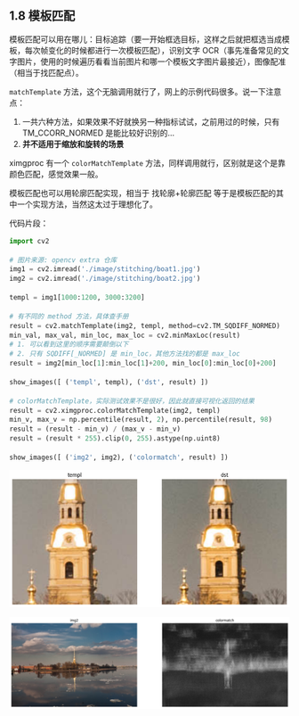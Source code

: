 ## 1.8 模板匹配

模板匹配可以用在哪儿：目标追踪（要一开始框选目标，这样之后就把框选当成模板，每次帧变化的时候都进行一次模板匹配），识别文字 OCR（事先准备常见的文字图片，使用的时候遍历看看当前图片和哪一个模板文字图片最接近），图像配准（相当于找匹配点）。

`matchTemplate` 方法，这个无脑调用就行了，网上的示例代码很多。说一下注意点：

1. 一共六种方法，如果效果不好就换另一种指标试试，之前用过的时候，只有 TM_CCORR_NORMED 是能比较好识别的...
2. **并不适用于缩放和旋转的场景**

ximgproc 有一个 `colorMatchTemplate` 方法，同样调用就行，区别就是这个是靠颜色匹配，感觉效果一般。

模板匹配也可以用轮廓匹配实现，相当于 找轮廓+轮廓匹配 等于是模板匹配的其中一个实现方法，当然这太过于理想化了。

代码片段：

```python
import cv2

# 图片来源: opencv extra 仓库
img1 = cv2.imread('./image/stitching/boat1.jpg')
img2 = cv2.imread('./image/stitching/boat2.jpg')

templ = img1[1000:1200, 3000:3200]

# 有不同的 method 方法，具体查手册
result = cv2.matchTemplate(img2, templ, method=cv2.TM_SQDIFF_NORMED)
min_val, max_val, min_loc, max_loc = cv2.minMaxLoc(result)
# 1. 可以看到这里的顺序需要颠倒以下
# 2. 只有 SQDIFF[_NORMED] 是 min_loc，其他方法找的都是 max_loc
result = img2[min_loc[1]:min_loc[1]+200, min_loc[0]:min_loc[0]+200]

show_images([ ('templ', templ), ('dst', result) ])

# colorMatchTemplate，实际测试效果不是很好，因此就直接可视化返回的结果
result = cv2.ximgproc.colorMatchTemplate(img2, templ)
min_v, max_v = np.percentile(result, 2), np.percentile(result, 98)
result = (result - min_v) / (max_v - min_v)
result = (result * 255).clip(0, 255).astype(np.uint8)

show_images([ ('img2', img2), ('colormatch', result) ])
```

![1727356700097](image/1.b/1727356700097.png)

![1727356721257](image/1.b/1727356721257.png)
